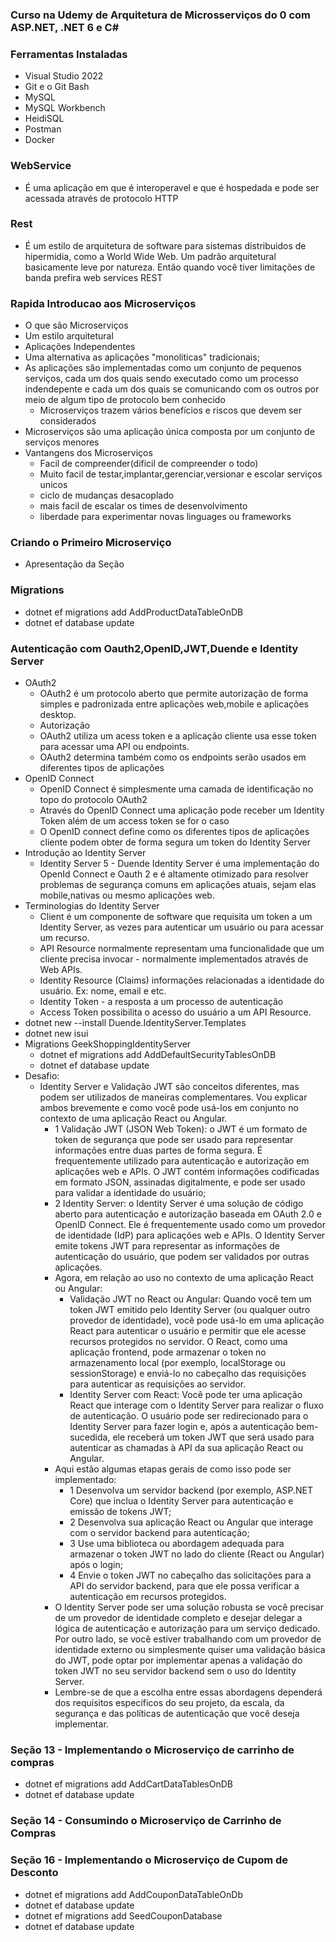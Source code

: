 ### Curso na Udemy de Arquitetura de Microsserviços do 0 com ASP.NET, .NET 6 e C#

### Ferramentas Instaladas
- Visual Studio 2022
- Git e o Git Bash
- MySQL
- MySQL Workbench
- HeidiSQL
- Postman
- Docker

### WebService
- É uma aplicação em que é interoperavel e que é hospedada e pode ser acessada através de protocolo HTTP

### Rest
- É um estilo de arquitetura de software para sistemas distribuidos de hipermidia, como a World Wide Web. Um padrão arquitetural basicamente leve por natureza. Então quando você tiver limitações de banda prefira web services REST

### Rapida Introducao aos Microserviços
- O que são Microserviços  
 - Um estilo arquitetural
 - Aplicações Independentes
 - Uma alternativa as aplicações "monoliticas" tradicionais;
 - As aplicações são implementadas como um conjunto de pequenos serviços, cada um dos quais sendo executado como um processo indendepente e cada um dos quais se comunicando com os outros por meio de algum tipo de protocolo bem conhecido
   - Microserviços trazem vários benefícios e riscos que devem ser considerados
 - Microserviços são uma aplicação única composta por um conjunto de serviços menores
 - Vantangens dos Microserviços
    - Facil de compreender(dificil de compreender o todo)
    - Muito facil de testar,implantar,gerenciar,versionar e escolar serviços unicos
    - ciclo de mudanças desacoplado
    - mais facil de escalar os times de desenvolvimento
    - liberdade para experimentar novas linguages ou frameworks

### Criando o Primeiro Microserviço
 - Apresentação da Seção

### Migrations
- dotnet ef migrations add AddProductDataTableOnDB
- dotnet ef database update

### Autenticação com Oauth2,OpenID,JWT,Duende e Identity Server
- OAuth2
  - OAuth2 é um protocolo aberto que permite autorização de forma  simples e padronizada entre aplicações web,mobile e aplicações desktop.
  - Autorização
  - OAuth2 utiliza um acess token e a aplicação cliente usa esse token para acessar uma API ou endpoints.
  - OAuth2 determina também como os endpoints serão usados em diferentes tipos de aplicações
- OpenID Connect
  - OpenID Connect é simplesmente uma camada de identificação no topo do protocolo OAuth2
  - Através do OpenID Connect uma aplicação pode receber um Identity Token além de um access token se for o caso
  - O OpenID connect define como os diferentes tipos de aplicações cliente podem obter de forma segura um token do Identity Server
- Introdução ao Identity Server
  - Identity Server 5 - Duende Identity Server é uma implementação do OpenId Connect e Oauth 2 e é altamente otimizado para resolver problemas de segurança comuns em aplicações atuais, sejam elas mobile,nativas ou mesmo aplicações web.
- Terminologias do Identity Server
  - Client é um componente de software que requisita um token a um Identity Server, as vezes para autenticar um usuário ou para acessar um recurso.
  - API Resource normalmente representam uma funcionalidade que um cliente precisa invocar - normalmente implementados através de Web APIs.
  - Identity Resource (Claims) informações relacionadas a identidade do usuário. Ex: nome, email e etc.
  - Identity Token - a resposta a um processo de autenticação
  - Access Token possibilita o acesso do usuário a um API Resource.
 - dotnet new --install Duende.IdentityServer.Templates
 - dotnet new isui
- Migrations GeekShoppingIdentityServer
  - dotnet ef migrations add AddDefaultSecurityTablesOnDB
  - dotnet ef database update
- Desafio:
  - Identity Server e Validação JWT são conceitos diferentes, mas podem ser utilizados de maneiras complementares. Vou explicar ambos brevemente e como você pode usá-los em conjunto no contexto de uma aplicação React ou Angular.
     - 1 Validação JWT (JSON Web Token): o JWT é um formato de token de segurança que pode ser usado para representar informações entre duas partes de forma segura. É 
         frequentemente utilizado para autenticação e autorização em aplicações web e APIs. O JWT contém informações codificadas em formato JSON, assinadas digitalmente, e 
         pode ser usado para validar a identidade do usuário;
     - 2 Identity Server: o Identity Server é uma solução de código aberto para autenticação e autorização baseada em OAuth 2.0 e OpenID Connect. Ele é frequentemente usado 
         como um provedor de identidade (IdP) para aplicações web e APIs. O Identity Server emite tokens JWT para representar as informações de autenticação do usuário, que 
         podem ser validados por outras aplicações.
     - Agora, em relação ao uso no contexto de uma aplicação React ou Angular:
       - Validação JWT no React ou  Angular: Quando você tem um token JWT emitido pelo Identity Server (ou qualquer outro provedor de identidade), você pode usá-lo em uma 
          aplicação React para autenticar o usuário e permitir que ele acesse recursos protegidos no servidor. O React, como uma aplicação frontend, pode armazenar o token 
          no armazenamento local (por exemplo, localStorage ou sessionStorage) e enviá-lo no cabeçalho das requisições para autenticar as requisições ao servidor.
       - Identity Server com React: Você pode ter uma aplicação React que interage com o Identity Server para realizar o fluxo de autenticação. O usuário pode ser 
         redirecionado para o Identity Server para fazer login e, após a autenticação bem-sucedida, ele receberá um token JWT que será usado para autenticar as chamadas à 
         API da sua aplicação React ou Angular.
      - Aqui estão algumas etapas gerais de como isso pode ser implementado:
        - 1 Desenvolva um servidor backend (por exemplo, ASP.NET Core) que inclua o Identity Server para autenticação e emissão de tokens JWT;
        - 2 Desenvolva sua aplicação React ou Angular que interage com o servidor backend para autenticação;
        - 3 Use uma biblioteca ou abordagem adequada para armazenar o token JWT no lado do cliente (React ou Angular) após o login;
        - 4 Envie o token JWT no cabeçalho das solicitações para a API do servidor backend, para que ele possa verificar a autenticação em recursos protegidos.
      - O Identity Server pode ser uma solução robusta se você precisar de um provedor de identidade completo e desejar delegar a lógica de autenticação e autorização para 
         um serviço dedicado. Por outro lado, se você estiver trabalhando com um provedor de identidade externo ou simplesmente quiser uma validação básica do JWT, pode 
         optar por implementar apenas a validação do token JWT no seu servidor backend sem o uso do Identity Server.
      - Lembre-se de que a escolha entre essas abordagens dependerá dos requisitos específicos do seu projeto, da escala, da segurança e das políticas de autenticação que 
       você deseja implementar.

### Seção 13 - Implementando o Microserviço de carrinho de compras
 - dotnet ef migrations add AddCartDataTablesOnDB
 - dotnet ef database update

### Seção 14 - Consumindo o Microserviço de Carrinho de Compras

### Seção 16 - Implementando o Microserviço de Cupom de Desconto
 - dotnet ef migrations add AddCouponDataTableOnDb
 - dotnet ef database update
 - dotnet ef migrations add SeedCouponDatabase
 - dotnet ef database update
      
